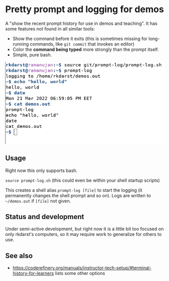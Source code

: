 # Pretty prompt and logging for demos

A "show the recent prompt history for use in demos and teaching".  It
has some features not found in all similar tools:

- Show the command before it exits (this is sometimes missing for
  long-running commands, like `git commit` that invokes an editor)
- Color the **command being typed** more strongly than the prompt
  itself.
- Simple, pure bash.

![demo of prompt-log](img/demo1.png)


## Usage

Right now this only supports bash.

`source prompt-log.sh` (this could even be within your shell startup
scripts)

This creates a shell alias `prompt-log [file]` to start the logging
(it permanently changes the shell prompt and so on).  Logs are written
to `~/demos.out` if `[file]` not given.


## Status and development

Under semi-active development, but right now it is a little bit too
focused on only rkdarst's computers, so it may require work to
generalize for others to use.


## See also

- https://coderefinery.org/manuals/instructor-tech-setup/#terminal-history-for-learners
  lists some other options
